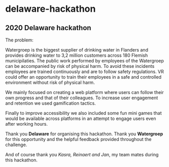 # delaware-hackathon

## 2020 Delaware hackathon

The problem:

Watergroep is the biggest supplier of drinking water in Flanders and provides drinking water to 3,2 million customers across 180 Flemish municipilaties.
The public work performed by employees of the Watergroep can be accompanied by risk of physical harm.
To avoid these incidents employees are trained continuously and are to follow safety regulations.
VR could offer an opportunity to train their employees in a safe and controlled environment without risk of physical harm.

We mainly focused on creating a web platform where users can follow their own progress and that of their colleagues.
To increase user engagement and retention we used gamification tactics.

Finally to improve accessibility we also included some fun mini games that would be available across platforms in an attempt to engage users even after working hours.

Thank you **Delaware** for organising this hackathon.
Thank you **Watergroep** for this opportunity and the helpful feedback provided throughout the challenge.

And of course thank you *Kasra, Reinaert and Jan*, my team mates during this hackathon.
